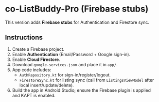 # co-ListBuddy-Pro (Firebase stubs)

This version adds **Firebase stubs** for Authentication and Firestore sync.

## Instructions
1. Create a Firebase project.
2. Enable **Authentication** (Email/Password + Google sign-in).
3. Enable **Cloud Firestore**.
4. Download `google-services.json` and place it in `app/`.
5. App code includes:
   - `AuthRepository.kt` for sign-in/register/logout.
   - `FirestoreSync.kt` for listing sync (call from `ListingsViewModel` after local insert/update/delete).
6. Build the app in Android Studio; ensure the Firebase plugin is applied and KAPT is enabled.
